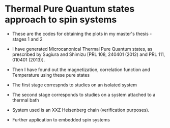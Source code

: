 # Thermal Pure Quantum states approach to spin systems
- These are the codes for obtaining the plots in my master's thesis - stages 1 and 2

- I have generated Microcanonical Thermal Pure Quantum states, as prescribed by Sugiura and Shimizu [PRL 108, 240401 (2012) and PRL 111, 010401 (2013)].
- Then I have found out the magnetization, correlation function and Temperature using these pure states
- The first stage correspnds to studies on an isolated system
- The second stage corresponds to studies on a system attached to a thermal bath

- System used is an XXZ Heisenberg chain (verification purposes).
- Further application to embedded spin systems
